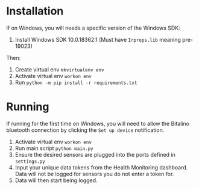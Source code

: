 # Installation

If on Windows, you will needs a specific version of the Windows SDK:
1. Install Windows SDK 10.0.18362.1 (Must have `Irprops.lib` meaning pre-19023)

Then:
1. Create virtual env `mkvirtualenv env`
2. Activate virtual env `workon env`
3. Run `python -m pip install -r requirements.txt`

# Running

If running for the first time on Windows, you will need to allow the Bitalino bluetooth connection by clicking the `Set up device` notification.

1. Activate virtual env `workon env`
2. Run main script `python main.py`
3. Ensure the desired sensors are plugged into the ports defined in `settings.py`
3. Input your unique data tokens from the Health Monitoring dashboard. Data will not be logged for sensors you do not enter a token for.
4. Data will then start being logged.
